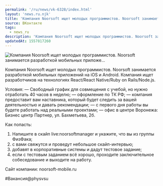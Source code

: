 ```yaml
---
permalink: '/ru/news/vk-6328/index.html'
layout: 'news.ru.njk'
title: 'Компания Noorsoft ищет молодых программистов. Noorsoft занимается разработкой мобильных приложе'
source: ВКонтакте
tags:
  - news_ru
description: 'Компания Noorsoft ищет молодых программистов. Noorsoft занимается разработкой мобильных приложе…'
updatedAt: 1557817260
---
```

![Компания Noorsoft ищет молодых программистов. Noorsoft занимается разработкой мобильных приложе…](https://sun9-44.userapi.com/impf/1h7I3cA9rN5FBfDBbA2-117jEf94o2Dysa68pQ/Qoo3fulaews.jpg?size=1280x853&quality=96&sign=e5928fdc0fa18eeb059ab1f6f43e1ef4&c_uniq_tag=dWPc0RswTz_wFIVFuQ0YFOBOP5RAT4jxQ7qDwPh48lo&type=album)

Компания Noorsoft ищет молодых программистов. Noorsoft занимается разработкой мобильных приложений на iOS и Android. Компания ищет разработчиков на технологиях React/React Native/Ruby on Rails/Node.js.

Условия:
— Свободный график для совмещения с учебой, но нужно отработать 40 часов в неделю;
— оформление по ТК РФ;
— компания предоставит вам наставника, который будет следить за вашей деятельностью и давать рекомендации;
— с первого дня работы вы будете работать над реальными проектами;
— офис в центре Воронежа: Бизнес центр Партнер, ул. Бахметьева, 2б.

Как попасть:
1. Напишите в скайп live:noorsoftmanager и укажите, что вы из группы ФизФака;
2. с вами свяжутся и проведут небольшое скайп-интервью;
3. добавят в корпоративные системы и дадут тестовое задание;
4. если с тестовым заданием всё хорошо, проходите заключительное собеседование и выходите на работу.

Сайт компании: noorsoft-mobile.ru

#Вакансия@physvsu

